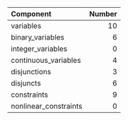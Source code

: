 | Component             |   Number |
|:----------------------|---------:|
| variables             |       10 |
| binary_variables      |        6 |
| integer_variables     |        0 |
| continuous_variables  |        4 |
| disjunctions          |        3 |
| disjuncts             |        6 |
| constraints           |        9 |
| nonlinear_constraints |        0 |